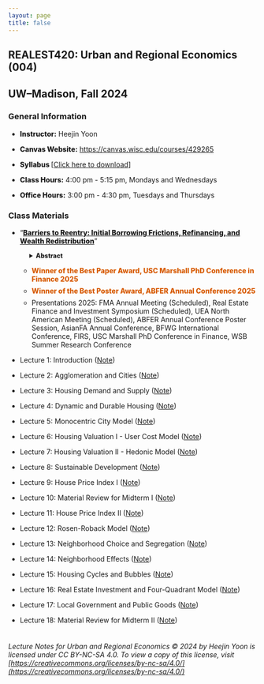 ```yaml
---
layout: page
title: false
---
```


## **REALEST420: Urban and Regional Economics (004)**
## UW&ndash;Madison, Fall 2024

### General Information

<ul>
  <li>
   <div style="margin-bottom: 1em;margin-top: 1em">
   <span style="font-weight: 800">Instructor:</span> Heejin Yoon
   </div>
  </li>
   <li>
   <div style="margin-bottom: 1em;margin-top: 1em">
   <span style="font-weight: 800">Canvas Website:</span>
    <a href="https://canvas.wisc.edu/courses/429265">https://canvas.wisc.edu/courses/429265</a>
   </div>
  </li>
    <li>
   <div style="margin-bottom: 1em;margin-top: 1em">
   <span style="font-weight: 800">Syllabus </span>
    [<a href="RE420/RE420_Syllabus_Fall2024.pdf">Click here to download</a>]
   </div>
  </li>
   <li>
   <div style="margin-bottom: 1em;margin-top: 1em">
   <span style="font-weight: 800">Class Hours:</span> 4:00 pm - 5:15 pm, Mondays and Wednesdays
   </div>
  </li>
   <li>
   <div style="margin-bottom: 1em;margin-top: 1em">
   <span style="font-weight: 800">Office Hours:</span> 3:00 pm - 4:30 pm, Tuesdays and Thursdays
   </div>
  </li>
</ul>


### Class Materials

<ul>
  <li>
   <div style="margin-bottom: 1em;margin-top: 1em">
“<a href="https://uwmadison.box.com/s/k1wb204duthhw3ig9itaxrqe6cp1htvf" style="font-weight: 800">Barriers to Reentry: Initial Borrowing Frictions,
Refinancing, and Wealth Redistribution</a>”
   </div>
    <div style="margin-left: 1.5em;margin-bottom: 1em;margin-top: 1em;font-size: 0.9em;font-weight: 800"> 
 <details>
   <summary>Abstract</summary>
  <div style="margin-left: 1em;font-weight: 500">
 This paper examines how frictions encountered during the initial purchase mortgage origination process shape borrowers’ future refinancing behavior and contribute to wealth disparities. Leveraging variation in loan officer workload as a quasi-random source of lender-induced origination delays, I find that experiencing a 60+ day delay lowers quarterly refinancing rates by 16–24%. Minority borrowers, low-income households, and those with lower credit scores are more likely to encounter such frictions, with evidence pointing to lender bias as a potential driver of racial disparities. A structural model implies a present value loss of $6,641 per delayed borrower, which amounts to $2.8 billion in overpayments each year when scaled to the U.S. market. Importantly, these losses are not evenly distributed: conditional on the same delay event, minority borrowers incur greater financial losses than White borrowers, largely due to a lower baseline likelihood of acting on refinancing opportunities. Together, these findings demonstrate how subtle frictions in the origination process can lead to persistent financial disadvantages and entrench wealth inequality.
 </div>
 </details>
 </div>
  </li>
 <ul>
      <li>
        <div style="color:rgb(215,90,0);margin-bottom: 0.5em;margin-top: 0.5em;font-weight: 800">
         Winner of the Best Paper Award, USC Marshall PhD Conference in Finance 2025
        </div>
      </li>
       <li>
        <div style="color:rgb(215,90,0);margin-bottom: 0.5em;margin-top: 0.5em;font-weight: 800">
         Winner of the Best Poster Award, ABFER Annual Conference 2025
        </div>
      </li>
      <li>
        <div style="margin-bottom: 0.5em;margin-top: 0.5em;">
         Presentations 2025: FMA Annual Meeting (Scheduled), Real Estate Finance and Investment Symposium (Scheduled), UEA North American Meeting (Scheduled), ABFER Annual Conference Poster Session, AsianFA Annual Conference, BFWG International Conference, FIRS, USC Marshall PhD Conference in Finance, WSB Summer Research Conference
        </div>
      </li>
    </ul>
</ul>

 - Lecture 1: Introduction ([Note](RE420/RE420_Lecture1_Introduction.pdf))
 
 - Lecture 2: Agglomeration and Cities ([Note](RE420/RE420_Lecture2_Agglomeration_and_Cities.pdf))
 
 - Lecture 3: Housing Demand and Supply ([Note](RE420/RE420_Lecture3_Housing_Demand_and_Supply.pdf))

 - Lecture 4: Dynamic and Durable Housing ([Note](RE420/RE420_Lecture4_Dynamic_and_Durable_Housing.pdf))

 - Lecture 5: Monocentric City Model ([Note](RE420/RE420_Lecture5_Monocentric_City.pdf))

 - Lecture 6: Housing Valuation I - User Cost Model ([Note](RE420/RE420_Lecture6_Housing_Valuation_I.pdf))

 - Lecture 7: Housing Valuation II - Hedonic Model ([Note](RE420/RE420_Lecture7_Housing_Valuation_II.pdf))

 - Lecture 8: Sustainable Development ([Note](RE420/RE420_Lecture8_Sustainable_Development.pdf))

 - Lecture 9: House Price Index I ([Note](RE420/RE420_Lecture9_House_Price_Index_I.pdf))

 - Lecture 10: Material Review for Midterm I ([Note](RE420/RE420_Lecture10_Material_Review_for_Midterm1.pdf))

 - Lecture 11: House Price Index II ([Note](RE420/RE420_Lecture11_House_Price_Index_II.pdf))

 - Lecture 12: Rosen-Roback Model ([Note](RE420/RE420_Lecture12_Rosen_Roback_Model.pdf))

 - Lecture 13: Neighborhood Choice and Segregation ([Note](RE420/RE420_Lecture13_Neighborhood_Choice_and_Segregation.pdf))

 - Lecture 14: Neighborhood Effects ([Note](RE420/RE420_Lecture14_Neighborhood_Effects.pdf))

 - Lecture 15: Housing Cycles and Bubbles ([Note](RE420/RE420_Lecture15_Housing_Cycles_and_Bubbles.pdf))

 - Lecture 16: Real Estate Investment and Four-Quadrant Model ([Note](RE420/RE420_Lecture16_Real_Estate_Investment_and_Four-Quadrant_Model.pdf))

 - Lecture 17: Local Government and Public Goods ([Note](RE420/RE420_Lecture17_Local_Government_and_Public_Goods.pdf))

 - Lecture 18: Material Review for Midterm II ([Note](RE420_Lecture18_Material_Review_for_Midterm2.pdf))
<br/><br/>

###### Lecture Notes for Urban and Regional Economics © 2024 by Heejin Yoon is licensed under CC BY-NC-SA 4.0. To view a copy of this license, visit [https://creativecommons.org/licenses/by-nc-sa/4.0/](https://creativecommons.org/licenses/by-nc-sa/4.0/)


<br/>

